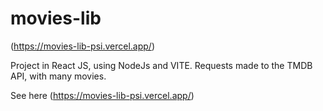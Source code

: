 # movies-lib

(https://movies-lib-psi.vercel.app/)

Project in React JS, using NodeJs and VITE. Requests made to the TMDB API, with many movies.

See here (https://movies-lib-psi.vercel.app/)
